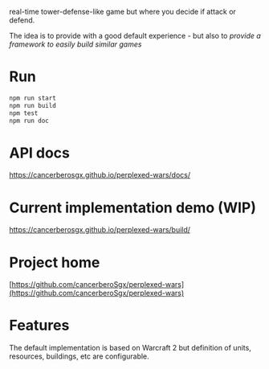 real-time tower-defense-like game but where you decide if attack or defend. 

The idea is to provide with a good default experience - but also to *provide a framework to easily build similar games*

# Run

```sh
npm run start
npm run build
npm test 
npm run doc
```

# API docs

https://cancerberosgx.github.io/perplexed-wars/docs/

# Current implementation demo (WIP)

https://cancerberosgx.github.io/perplexed-wars/build/

# Project home

[https://github.com/cancerberoSgx/perplexed-wars](https://github.com/cancerberoSgx/perplexed-wars)


# Features
The default implementation is based on Warcraft 2 but definition of units, resources, buildings, etc are configurable. 